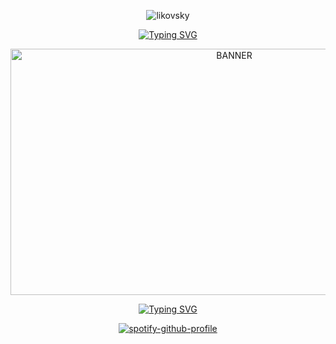 <p align="center"> <img src="https://komarev.com/ghpvc/?username=likovskyx&label=live%20by%20the%20sword%20die%20by%20the%20sword&color=ff6666&style=plastic" alt="likovsky" /> </p>

<p align="center">
  <a href="https://git.io/typing-svg">
    <img src="https://readme-typing-svg.demolab.com?font=Krona+One&duration=2000&pause=50&color=FF6666&center=true&vCenter=true&width=435&lines=i%E3%85%A4don+'t%E3%85%A4wanna%E3%85%A4get%E3%85%A4lunchly;for%E3%85%A4a%E3%85%A4new%E3%85%A4rizzler;all%E3%85%A4over%E3%85%A4again" alt="Typing SVG" />
  </a>
</p>

<p align="center"> <img src="https://i.ibb.co/jvHqSxpk/b2f-banner.png" width="700" height="394" alt="BANNER"/>

<div align="center">
  <a href="https://git.io/typing-svg">
    <img src="https://readme-typing-svg.demolab.com?font=Krona+One&size=15&duration=0.1&pause=1000&color=ff6666&center=true&vCenter=true&repeat=false&width=435&lines=always%E3%85%A4ask%E3%85%A4for%E3%85%A4name%E3%85%A4%26%E3%85%A4pronouns" alt="Typing SVG" />
   </a>
</div>

<p align="center">
  <a href="https://spotify-github-profile.kittinanx.com/api/view?uid=nxy9aa2smpdjkrrbx547hnjj0&redirect=true">
    <img src="https://spotify-github-profile.kittinanx.com/api/view?uid=nxy9aa2smpdjkrrbx547hnjj0&cover_image=true&theme=natemoo-re&show_offline=false&background_color=121212&interchange=true&bar_color=53b14f&bar_color_cover=false" alt="spotify-github-profile" />
  </a>
</p>

